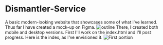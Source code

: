 # Dismantler-Service
A basic modern-looking website that showcases some of what I've learned.
Thus far I have created a mock-up on Figma.
![outline](https://github.com/JamarLM/Dismantler-Service/assets/77645537/b354583c-1286-41d8-9555-4437e45b1115)
There, I created both mobile and desktop versions. First I'll work on the index.html and I'll post progress.
Here is the index, as I've envisioned it.
![First portion](https://github.com/JamarLM/Dismantler-Service/assets/77645537/15bee668-318f-42e8-8928-2bc1096048c7)

